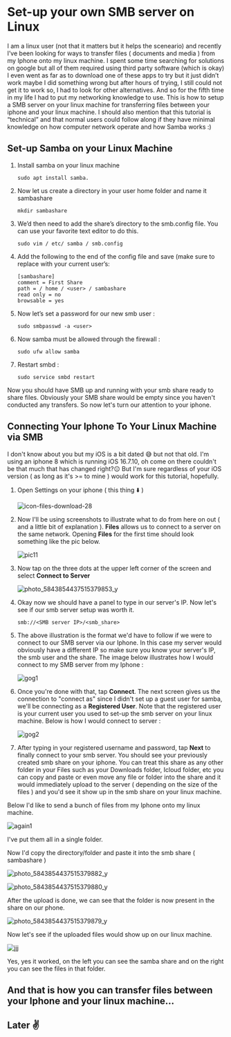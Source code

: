 # Set-up your own SMB server on Linux

I am a linux user (not that it matters but it helps the sceneario) and recently I’ve been looking for ways to transfer files ( documents and media ) from my Iphone onto my linux machine.
I spent some time searching for solutions on google but all of them required using third party software (which is okay) I even went as far as to download one of these apps to try but it just didn’t work maybe I did something wrong but after hours of trying, I still could not get it to work so, I had to look for other alternatives. And so for the fifth time in my life I had to put my networking knowledge to use. This is how to setup a SMB server on your linux machine for transferring files between your iphone and your linux machine. I should also mention that this tutorial is “technical” and that normal users could follow along if they have minimal knowledge on how computer network operate and how Samba works :)

## Set-up Samba on your Linux Machine
1. Install samba on your linux machine
	```
 	sudo apt install samba.
	```
2. Now let us create a directory in your user home folder and name it sambashare
 	```
 	mkdir sambashare
  	``` 
3. We’d then need to add the share’s directory to the smb.config file. You can use your favorite text editor to do this. 
	```
   	sudo vim / etc/ samba / smb.config
	```
4. Add the following to the end of the config file and save (make sure to replace <user> with your current user’s:
	```
 	[sambashare]
	comment = First Share
	path = / home / <user> / sambashare
	read only = no
	browsable = yes
	```
5.   Now let’s set a password for our new smb user :
        ```
        sudo smbpasswd -a <user>
        ```  	
	
6.   Now samba must be allowed through the firewall :
        ```
        sudo ufw allow samba
        ```
7.   Restart smbd :
        ```
        sudo service smbd restart
        ```

Now you should have SMB up and running with your smb share ready to share files. Obviously your SMB share would be empty since you haven't conducted any transfers. So now let's turn our attention to your iphone.


## Connecting Your Iphone To Your Linux Machine via SMB

I don't know about you but my iOS is a bit dated 😅 but not that old. I'm using an iphone 8 which is running iOS 16.7.10, oh come on there couldn't be that much that has changed right?😐
But I'm sure regardless of your iOS version ( as long as it's >= to mine ) would work for this tutorial, hopefully.

1.   Open Settings on your iphone ( this thing ⬇️ )
     

        ![icon-files-download-28](https://github.com/user-attachments/assets/a5149f94-67c5-47d5-9f8a-7126e6ca4daa)
   
2.   Now I'll be using screenshots to illustrate what to do from here on out ( and a little bit of explanation ). <b>Files</b> allows us to connect to a server on the same network. Opening <b>Files</b> for the first time should look something like the       pic below.

   
        ![pic11](https://github.com/user-attachments/assets/cdad96cb-9517-436b-b58e-7cc11a940112)

3.   Now tap on the three dots at the upper left corner of the screen and select <b>Connect to Server</b>

	

        ![photo_5843854437515379853_y](https://github.com/user-attachments/assets/dda31496-6488-4044-8db5-9798aef2d48e)

4.   Okay now we should have a panel to type in our server's IP. Now let's see if our smb server setup was worth it.
        ```
        smb://<SMB server IP>/<smb_share>
        ```
5.   The above illustration is the format we'd have to follow if we were to connect to our SMB server via our Iphone. In this case my server would obviously have a different IP so make sure you know your server's IP, the smb user and the share.
     The image below illustrates how I would connect to my SMB server from my Iphone :
     
     ![gog1](https://github.com/user-attachments/assets/7cac114a-724f-49a5-a8b8-110a8386395d)

6.   Once you're done with that, tap <b>Connect</b>. The next screen gives us the connection to "connect as" since I didn't set up a guest user for samba, we'll be connecting as a <b>Registered User</b>. Note that the registered user is your current         user you used to set-up the smb server on your linux machine. Below is how I would connect to server :

     
     ![gog2](https://github.com/user-attachments/assets/a76f6fa9-d137-49a9-b212-11c7929a8312)

7.   After typing in your registered username and password, tap <b>Next</b> to finally connect to your smb server. You should see your previously created smb share on your iphone. You can treat this share as any other folder in your Files such as your       Downloads folder, Icloud folder, etc you can copy and paste or even move any file or folder into the share and it would immediately upload to the server ( depending on the size of the files ) and you'd see it show up in the smb share on your            linux machine.

Below I'd like to send a bunch of files from my Iphone onto my linux machine.

![again1](https://github.com/user-attachments/assets/e004d4cf-83b8-448f-a260-8728145ff144)


I've put them all in a single folder.

Now I'd copy the directory/folder and paste it into the smb share ( sambashare ) 


![photo_5843854437515379882_y](https://github.com/user-attachments/assets/8de4eb9f-c9d9-4edd-bd5d-f6321ac15f7d)


![photo_5843854437515379880_y](https://github.com/user-attachments/assets/f884d4bd-cc8e-412d-9826-5a279d268a38)

After the upload is done, we can see that the folder is now present in the share on our phone.


![photo_5843854437515379879_y](https://github.com/user-attachments/assets/121d9207-f4fd-4eaa-af97-2a91aaf6153a)

Now let's see if the uploaded files would show up on our linux machine.

![jjj](https://github.com/user-attachments/assets/78a468a4-398e-471b-8662-4badb721ba6b)

Yes, yes it worked, on the left you can see the samba share and on the right you can see the files in that folder.

## And that is how you can transfer files between your Iphone and your linux machine...
## Later ✌️
